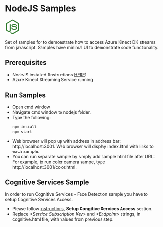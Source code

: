 # NodeJS Samples
![NodeJS](../images/logo_nodejs.png)

Set of samples for to demonstrate how to access Azure Kinect DK streams from javascript. Samples have minimal UI to demonstrate code functionality.

## Prerequisites
- NodeJS installed (Instructions [HERE](https://nodejs.org/en/))
- Azure Kinect Streaming Service running

## Run Samples
- Open cmd window
- Navigate cmd window to nodejs folder.
- Type the following:
  ```
  npm install
  npm start
  ```
- Web browser will pop up with address in address bar: http://localhost:3001. Web browser will display index.html with links to each sample.
- You can run separate sample by simply add sample html file after URL: For example, to run color camera sampe, type http://localhost:3001/color.html.

## Cognitive Services Sample
In order to run Cognitive Services - Face Detection sample you have to setup Cognitive Services Access. 

- Please follow [instructions](../README.md), **Setup Congitive Services Access** section.
- Replace *\<Service Subscription Key\>* and *\<Endpoint\>* strings, in cognitive.html file, with values from previous step.


